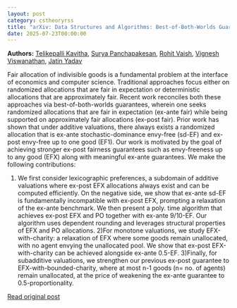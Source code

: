 ```yaml
---
layout: post
category: cstheoryrss
title: "arXiv: Data Structures and Algorithms: Best-of-Both-Worlds Guarantees with Fairer Endings"
date: 2025-07-23T00:00:00
---
```


**Authors:** [Telikepalli Kavitha](https://dblp.uni-trier.de/search?q=Telikepalli+Kavitha), [Surya Panchapakesan](https://dblp.uni-trier.de/search?q=Surya+Panchapakesan), [Rohit Vaish](https://dblp.uni-trier.de/search?q=Rohit+Vaish), [Vignesh Viswanathan](https://dblp.uni-trier.de/search?q=Vignesh+Viswanathan), [Jatin Yadav](https://dblp.uni-trier.de/search?q=Jatin+Yadav)

Fair allocation of indivisible goods is a fundamental problem at the
interface of economics and computer science. Traditional approaches focus
either on randomized allocations that are fair in expectation or deterministic
allocations that are approximately fair. Recent work reconciles both these
approaches via best-of-both-worlds guarantees, wherein one seeks randomized
allocations that are fair in expectation (ex-ante fair) while being supported
on approximately fair allocations (ex-post fair). Prior work has shown that
under additive valuations, there always exists a randomized allocation that is
ex-ante stochastic-dominance envy-free (sd-EF) and ex-post envy-free up to one
good (EF1).
Our work is motivated by the goal of achieving stronger ex-post fairness
guarantees such as envy-freeness up to any good (EFX) along with meaningful
ex-ante guarantees. We make the following contributions:
1) We first consider lexicographic preferences, a subdomain of additive
valuations where ex-post EFX allocations always exist and can be computed
efficiently. On the negative side, we show that ex-ante sd-EF is fundamentally
incompatible with ex-post EFX, prompting a relaxation of the ex-ante benchmark.
We then present a poly. time algorithm that achieves ex-post EFX and PO
together with ex-ante 9/10-EF. Our algorithm uses dependent rounding and
leverages structural properties of EFX and PO allocations.
2)For monotone valuations, we study EFX-with-charity: a relaxation of EFX
where some goods remain unallocated, with no agent envying the unallocated
pool. We show that ex-post EFX-with-charity can be achieved alongside ex-ante
0.5-EF.
3)Finally, for subadditive valuations, we strengthen our previous ex-post
guarantee to EFX-with-bounded-charity, where at most n-1 goods (n= no. of
agents) remain unallocated, at the price of weakening the ex-ante guarantee to
0.5-proportionality.

[Read original post](http://arxiv.org/abs/2507.16209v1)
